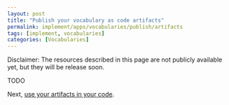 ```yaml
---
layout: post
title: "Publish your vocabulary as code artifacts"
permalink: implement/apps/vocabularies/publish/artifacts
tags: [implement, vocabularies]
categories: [Vocabularies]
---
```


Disclaimer: The resources described in this page are not publicly available yet, but they will be release soon.

TODO

Next, [use your artifacts in your code](/implement/apps/vocabularies/code).
